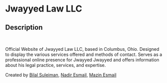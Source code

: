 # Jwayyed Law LLC

## Description
![<html>](https://img.shields.io/badge/HTML5-E34F26?style=for-the-badge&logo=html5&logoColor=white)
![<css>](https://img.shields.io/badge/CSS-1572B6?style=for-the-badge&logo=css3&logoColor=white)
![<javascript>](https://img.shields.io/badge/JavaScript-F7DF1E?style=for-the-badge&logo=javascript&logoColor=white)
![<bootstrap>](https://img.shields.io/badge/Bootstrap-7952B3?style=for-the-badge&logo=Bootstrap&logoColor=white)

Official Website of Jwayyed Law LLC, based in Columbus, Ohio. Designed to display the various services offered and methods of contact. Serves as a professional online presence for Jwayyed Jwayyed and offers information about his legal practice, services, and expertise. 

Created by [Bilal Suleiman](https://www.github.com/bsule), [Nadir Esmail](https://www.github.com/EsmailNadir), [Mazin Esmail](https://www.github.com/EsmailMazin)
